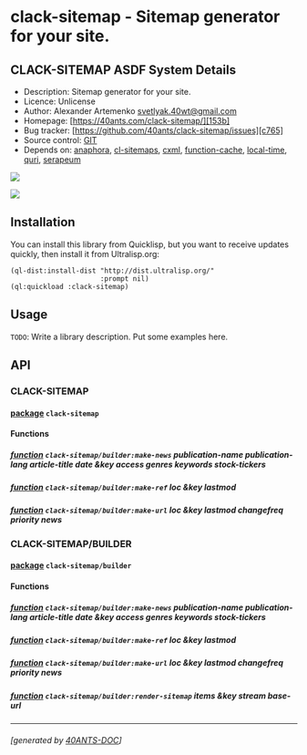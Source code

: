 <a id="x-28CLACK-SITEMAP-DOCS-2FINDEX-3A-40README-2040ANTS-DOC-2FLOCATIVES-3ASECTION-29"></a>

# clack-sitemap - Sitemap generator for your site.

<a id="clack-sitemap-asdf-system-details"></a>

## CLACK-SITEMAP ASDF System Details

* Description: Sitemap generator for your site.
* Licence: Unlicense
* Author: Alexander Artemenko <svetlyak.40wt@gmail.com>
* Homepage: [https://40ants.com/clack-sitemap/][153b]
* Bug tracker: [https://github.com/40ants/clack-sitemap/issues][c765]
* Source control: [GIT][ea7f]
* Depends on: [anaphora][c9ae], [cl-sitemaps][dfc0], [cxml][6303], [function-cache][c2b5], [local-time][46a1], [quri][2103], [serapeum][c41d]

[![](https://github-actions.40ants.com/40ants/clack-sitemap/matrix.svg?only=ci.run-tests)][2869]

![](http://quickdocs.org/badge/clack-sitemap.svg)

<a id="x-28CLACK-SITEMAP-DOCS-2FINDEX-3A-3A-40INSTALLATION-2040ANTS-DOC-2FLOCATIVES-3ASECTION-29"></a>

## Installation

You can install this library from Quicklisp, but you want to receive updates quickly, then install it from Ultralisp.org:

```
(ql-dist:install-dist "http://dist.ultralisp.org/"
                      :prompt nil)
(ql:quickload :clack-sitemap)
```
<a id="x-28CLACK-SITEMAP-DOCS-2FINDEX-3A-3A-40USAGE-2040ANTS-DOC-2FLOCATIVES-3ASECTION-29"></a>

## Usage

`TODO`: Write a library description. Put some examples here.

<a id="x-28CLACK-SITEMAP-DOCS-2FINDEX-3A-3A-40API-2040ANTS-DOC-2FLOCATIVES-3ASECTION-29"></a>

## API

<a id="x-28CLACK-SITEMAP-DOCS-2FINDEX-3A-3A-40CLACK-SITEMAP-3FPACKAGE-2040ANTS-DOC-2FLOCATIVES-3ASECTION-29"></a>

### CLACK-SITEMAP

<a id="x-28-23A-28-2813-29-20BASE-CHAR-20-2E-20-22CLACK-SITEMAP-22-29-20PACKAGE-29"></a>

#### [package](783f) `clack-sitemap`

<a id="x-28CLACK-SITEMAP-DOCS-2FINDEX-3A-3A-7C-40CLACK-SITEMAP-3FFunctions-SECTION-7C-2040ANTS-DOC-2FLOCATIVES-3ASECTION-29"></a>

#### Functions

<a id="x-28CLACK-SITEMAP-2FBUILDER-3AMAKE-NEWS-20FUNCTION-29"></a>

##### [function](72cb) `clack-sitemap/builder:make-news` publication-name publication-lang article-title date &key access genres keywords stock-tickers

<a id="x-28CLACK-SITEMAP-2FBUILDER-3AMAKE-REF-20FUNCTION-29"></a>

##### [function](f9fe) `clack-sitemap/builder:make-ref` loc &key lastmod

<a id="x-28CLACK-SITEMAP-2FBUILDER-3AMAKE-URL-20FUNCTION-29"></a>

##### [function](bd90) `clack-sitemap/builder:make-url` loc &key lastmod changefreq priority news

<a id="x-28CLACK-SITEMAP-DOCS-2FINDEX-3A-3A-40CLACK-SITEMAP-2FBUILDER-3FPACKAGE-2040ANTS-DOC-2FLOCATIVES-3ASECTION-29"></a>

### CLACK-SITEMAP/BUILDER

<a id="x-28-23A-28-2821-29-20BASE-CHAR-20-2E-20-22CLACK-SITEMAP-2FBUILDER-22-29-20PACKAGE-29"></a>

#### [package](7947) `clack-sitemap/builder`

<a id="x-28CLACK-SITEMAP-DOCS-2FINDEX-3A-3A-7C-40CLACK-SITEMAP-2FBUILDER-3FFunctions-SECTION-7C-2040ANTS-DOC-2FLOCATIVES-3ASECTION-29"></a>

#### Functions

<a id="x-28CLACK-SITEMAP-2FBUILDER-3AMAKE-NEWS-20FUNCTION-29"></a>

##### [function](72cb) `clack-sitemap/builder:make-news` publication-name publication-lang article-title date &key access genres keywords stock-tickers

<a id="x-28CLACK-SITEMAP-2FBUILDER-3AMAKE-REF-20FUNCTION-29"></a>

##### [function](f9fe) `clack-sitemap/builder:make-ref` loc &key lastmod

<a id="x-28CLACK-SITEMAP-2FBUILDER-3AMAKE-URL-20FUNCTION-29"></a>

##### [function](bd90) `clack-sitemap/builder:make-url` loc &key lastmod changefreq priority news

<a id="x-28CLACK-SITEMAP-2FBUILDER-3ARENDER-SITEMAP-20FUNCTION-29"></a>

##### [function](1795) `clack-sitemap/builder:render-sitemap` items &key stream base-url


[153b]: https://40ants.com/clack-sitemap/
[ea7f]: https://github.com/40ants/clack-sitemap
[2869]: https://github.com/40ants/clack-sitemap/actions
[7947]: https://github.com/40ants/clack-sitemap/blob/17d891b846a4ced05b30c16eca0d5a3cf28d61a9/src/builder.lisp#L1
[1795]: https://github.com/40ants/clack-sitemap/blob/17d891b846a4ced05b30c16eca0d5a3cf28d61a9/src/builder.lisp#L214
[bd90]: https://github.com/40ants/clack-sitemap/blob/17d891b846a4ced05b30c16eca0d5a3cf28d61a9/src/builder.lisp#L65
[f9fe]: https://github.com/40ants/clack-sitemap/blob/17d891b846a4ced05b30c16eca0d5a3cf28d61a9/src/builder.lisp#L79
[72cb]: https://github.com/40ants/clack-sitemap/blob/17d891b846a4ced05b30c16eca0d5a3cf28d61a9/src/builder.lisp#L95
[783f]: https://github.com/40ants/clack-sitemap/blob/17d891b846a4ced05b30c16eca0d5a3cf28d61a9/src/core.lisp#L1
[c765]: https://github.com/40ants/clack-sitemap/issues
[c9ae]: https://quickdocs.org/anaphora
[dfc0]: https://quickdocs.org/cl-sitemaps
[6303]: https://quickdocs.org/cxml
[c2b5]: https://quickdocs.org/function-cache
[46a1]: https://quickdocs.org/local-time
[2103]: https://quickdocs.org/quri
[c41d]: https://quickdocs.org/serapeum

* * *
###### [generated by [40ANTS-DOC](https://40ants.com/doc/)]
